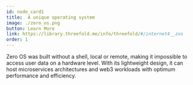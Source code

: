 ```yaml
---
id: node_card1
title:  A unique operating system
image: ./zero_os.png
button: Learn More
link: https://library.threefold.me/info/threefold/#/internet4__zos
order: 1
---
```


Zero OS was built without a shell, local or remote, making it impossible to access user data on a hardware level. With its lightweight design, it can host microservices architectures and web3 workloads with optimum performance and efficiency. 
